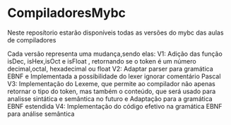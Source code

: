 # CompiladoresMybc
Neste reposítorio estarão disponíveis todas as versões do mybc das aulas de compiladores

Cada versão representa uma mudança,sendo elas:
V1: Adição das função isDec, isHex,isOct e isFloat , retornando se o token é um número decimal,octal, hexadecimal ou float
V2: Adaptar parser para gramática EBNF e Implementada a possibilidade do lexer ignorar comentário Pascal
V3: Implementação do Lexeme, que permite ao compilador não apenas retornar o tipo do token, mas também o conteúdo, que será usado para analisse sintática e semântica no futuro e Adaptação para a gramática EBNF estendida
V4: Implementação do código efetivo na gramática EBNF para análise semântica
